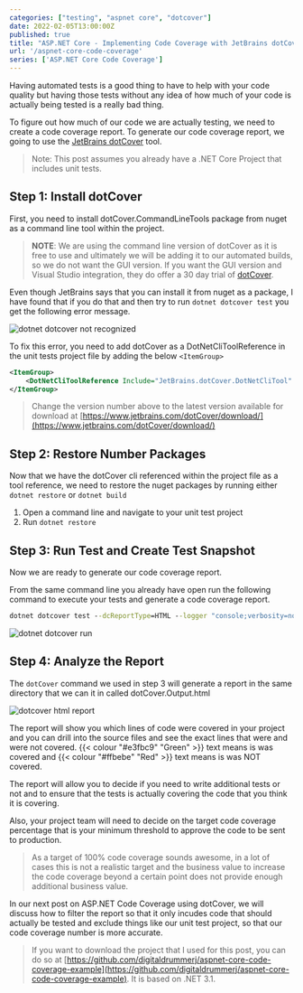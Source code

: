 ```yaml
---
categories: ["testing", "aspnet core", "dotcover"]
date: 2022-02-05T13:00:00Z
published: true
title: "ASP.NET Core - Implementing Code Coverage with JetBrains dotCover"
url: '/aspnet-core-code-coverage'
series: ['ASP.NET Core Code Coverage']
---
```


Having automated tests is a good thing to have to help with your code quality but having those tests without any idea of how much of your code is actually being tested is a really bad thing.

To figure out how much of our code we are actually testing, we need to create a code coverage report.  To generate our code coverage report, we going to use the [JetBrains dotCover](https://www.jetbrains.com/dotcover/) tool.

<!--more-->

> Note: This post assumes you already have a .NET Core Project that includes unit tests.

## Step 1: Install dotCover

First, you need to install dotCover.CommandLineTools package from nuget as a command line tool within the project.

> **NOTE**: We are using the command line version of dotCover as it is free to use and ultimately we will be adding it to our automated builds, so we do not want the GUI version.  If you want the GUI version and Visual Studio integration, they do offer a 30 day trial of [dotCover](https://www.jetbrains.com/dotcover/download/#section=commandline).

Even though JetBrains says that you can install it from nuget as a package, I have found that if you do that and then try to run `dotnet dotcover test` you get the following error message.

![dotnet dotcover not recognized](/images/aspnet-core-dotcover/dotcover-not-recognized.png)

To fix this error, you need to add dotCover as a DotNetCliToolReference in the unit tests project file by adding the below `<ItemGroup>`

```xml
<ItemGroup>
    <DotNetCliToolReference Include="JetBrains.dotCover.DotNetCliTool" Version="2021.3.3" />
</ItemGroup>
```

> Change the version number above to the latest version available for download at [https://www.jetbrains.com/dotCover/download/](https://www.jetbrains.com/dotCover/download/)

## Step 2: Restore Number Packages

Now that we have the dotCover cli referenced within the project file as a tool reference, we need to restore the nuget packages by running either `dotnet restore` or `dotnet build`

1. Open a command line and navigate to your unit test project
1. Run `dotnet restore`

## Step 3: Run Test and Create Test Snapshot

Now we are ready to generate our code coverage report.

From the same command line you already have open run the following command to execute your tests and generate a code coverage report.

```cmd
dotnet dotcover test --dcReportType=HTML --logger "console;verbosity=normal"
```

![dotnet dotcover run](/images/aspnet-core-dotcover/dotcover-run.gif)

## Step 4: Analyze the Report

The `dotCover` command we used in step 3 will generate a report in the same directory that we can it in called dotCover.Output.html

![dotcover html report](/images/aspnet-core-dotcover/dotcover-report.png)

The report will show you which lines of code were covered in your project and you can drill into the source files and see the exact lines that were and were not covered.  {{< colour "#e3fbc9" "Green" >}} text means is was covered and {{< colour "#ffbebe" "Red" >}} text means is was NOT covered.

The report will allow you to decide if you need to write additional tests or not and to ensure that the tests is actually covering the code that you think it is covering.

Also, your project team will need to decide on the target code coverage percentage that is your minimum threshold to approve the code to be sent to production.

> As a target of 100% code coverage sounds awesome, in a lot of cases this is not a realistic target and the business value to increase the code coverage beyond a certain point does not provide enough additional business value.

In our next post on ASP.NET Code Coverage using dotCover, we will discuss how to filter the report so that it only incudes code that should actually be tested and exclude things like our unit test project, so that our code coverage number is more accurate.

> If you want to download the project that I used for this post, you can do so at [https://github.com/digitaldrummerj/aspnet-core-code-coverage-example](https://github.com/digitaldrummerj/aspnet-core-code-coverage-example).  It is based on .NET 3.1.
